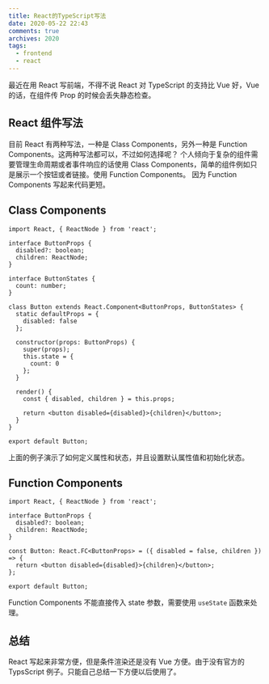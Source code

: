 ```yaml
---
title: React的TypeScript写法
date: 2020-05-22 22:43
comments: true
archives: 2020
tags:
  - frontend
  - react
---
```


最近在用 React 写前端，不得不说 React 对 TypeScript 的支持比 Vue 好，Vue 的话，在组件传 Prop 的时候会丢失静态检查。

## React 组件写法

目前 React 有两种写法，一种是 Class Components，另外一种是 Function Components。这两种写法都可以，不过如何选择呢？ 个人倾向于复杂的组件需要管理生命周期或者事件响应的话使用 Class Components，简单的组件例如只是展示一个按钮或者链接。使用 Function Components。 因为 Function Components 写起来代码更短。

## Class Components

```tsx
import React, { ReactNode } from 'react';

interface ButtonProps {
  disabled?: boolean;
  children: ReactNode;
}

interface ButtonStates {
  count: number;
}

class Button extends React.Component<ButtonProps, ButtonStates> {
  static defaultProps = {
    disabled: false
  };

  constructor(props: ButtonProps) {
    super(props);
    this.state = {
      count: 0
    };
  }

  render() {
    const { disabled, children } = this.props;

    return <button disabled={disabled}>{children}</button>;
  }
}

export default Button;
```

上面的例子演示了如何定义属性和状态，并且设置默认属性值和初始化状态。

## Function Components

```tsx
import React, { ReactNode } from 'react';

interface ButtonProps {
  disabled?: boolean;
  children: ReactNode;
}

const Button: React.FC<ButtonProps> = ({ disabled = false, children }) => {
  return <button disabled={disabled}>{children}</button>;
};

export default Button;
```

Function Components 不能直接传入 state 参数，需要使用 `useState` 函数来处理。

## 总结

React 写起来非常方便，但是条件渲染还是没有 Vue 方便。由于没有官方的 TypsScript 例子。只能自己总结一下方便以后使用了。
